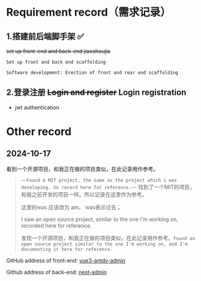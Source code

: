 # Requirement record（需求记录）

## 1.搭建前后端脚手架 ✅

~~set up front-end and back-end jiaoshoujia~~

`Set up front and back end scaffolding`

`Software development: Erection of front and rear end scaffolding`

## 2.登录注册 ~~Login and register~~  Login registration

- jwt authentication





# Other record

## 2024-10-17 

看到一个开源项目，和我正在做的项目类似，在此记录用作参考。

> `~~Found a MIT project, the same as the project which i was developing. So record here for reference.~~` 找到了一个MIT的项目，和我之前开发的项目一样。所以记录在这里作为参考。
>
> 这里的was 应该改为 am， was表示过去；
>
> I saw an open source project, similar to the one I'm working on, recorded here for reference.
>
> 发现一个开源项目，和我正在做的项目类似，在此记录用作参考。`Found an open source project similar to the one I'm working on, and I'm documenting it here for reference.`

GitHub address of front-end:   [vue3-antdv-admin](https://github.com/buqiyuan/vue3-antdv-admin)

Github address of back-end:    [nest-admin](https://github.com/buqiyuan/nest-admin)


